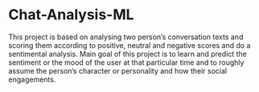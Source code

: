 # Chat-Analysis-ML
 This project is based on analysing two person’s conversation texts and scoring them according to positive, neutral and negative scores and do a sentimental analysis. Main goal of this project is to learn and predict the sentiment or the mood of the user at that particular time and to roughly assume the person’s character or personality and how their social engagements.
